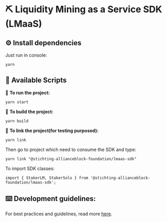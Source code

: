 # ⛏ Liquidity Mining as a Service SDK (LMaaS)

## ⚙️ Install dependencies

Just run in console:

`yarn`

## 📝 Available Scripts

🚀 **To run the project:**

`yarn start`

🔨 **To build the project:**

`yarn build`

🔗 **To link the project(for testing purposed):**

`yarn link`

Then go to project which need to consume the SDK and type:

`yarn link "@stichting-allianceblock-foundation/lmaas-sdk"`

To import SDK classes:

`import { StakerLM, StakerSolo } from '@stichting-allianceblock-foundation/lmaas-sdk';`

## ⌨️ Development guidelines:

For best practices and guidelines, read more [here](https://allianceblockprotocol.atlassian.net/wiki/spaces/LMAAS/pages/201719809/Development+guidelines).
